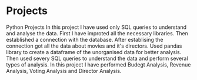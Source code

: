 # Projects
Python Projects
In this project I have used only SQL queries to understand and analyse the data.
First I have improted all the necessary libraries.
Then established a connection with the database.
After establising the connection got all the data about movies and it's directors.
Used pandas library to create a dataframe of the unorganised data for better analysis.
Then used severy SQL queries to understand the data and perform several types of analysis.
In this project I have performed Budegt Analysis, Revenue Analysis, Voting Analysis and Director Analysis.
